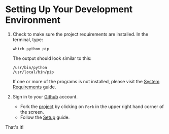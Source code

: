# Setting Up Your Development Environment

1. Check to make sure the project requirements are installed. In the terminal, type:

    ```
    which python pip
    ```

    The output should look similar to this:

    ```
    /usr/bin/python
    /usr/local/bin/pip
    ```

    If one or more of the programs is not installed, please visit the
    [System Requirements](https://github.com/stormpython/insightfl/blob/develop/docs/requirements.md#system-requirements)
    guide.

2. Sign in to your [Github](https://github.com/) account.

    * Fork the [project](https://github.com/stormpython/insightfl) by clicking on `Fork` in the upper right hand corner
    of the screen.
    * Follow the [Setup](https://github.com/stormpython/insightfl#dev-environment-setup-) guide.

That's it!

